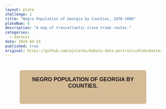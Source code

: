 ```yaml
---
layout: plate
challenge: 1
title: "Negro Population of Georgia by Counties, 1870-1880"
plateNum: 6
description: "A map of transatlantic slave trade routes."
categories:
  - dataviz
date: 2024-04-23
published: true
original: https://github.com/ajstarks/dubois-data-portraits/blob/master/challenge/2024/challenge01/original-plate-06.jpg
---
```


<script>
  import Chart from './Chart.svelte'
</script>



<div class="plate">
  <div class="chart-title">
    <h1>Negro Population of Georgia by Counties.</h1>
  </div>
  <Chart />
</div>

<style>
  

  .plate {
    background: #d2b48c;
    padding: 4px 16px;
    border-radius: 6px;
    text-transform: uppercase;
    text-align: center;
    font-family: "Public Sans", sans-serif;
    margin: 1vh auto 10vh auto;
    opacity: 0.9;
    width: 75%;
    padding-bottom: 2rem;
  }

  .chart-title {
    margin-bottom: 1rem;
    line-height: 1.2;
    font-family: "Public Sans", sans-serif;
    color: black;
  }

  .chart-title h1 {
    color: black;
    font-family: "Public Sans", sans-serif;
    font-size: 1.1rem;
  }

  .chart-title h1 {
    font-weight: 700;
    margin: 1rem 0 0;
  }

  .chart-title span {
    font-weight: 600;
  }

  .chart-desc {
    margin: 1.5rem 0 2rem;
  }

  .chart-desc p {
    font-weight: 100;
    word-wrap: break-word;
    line-height: 1.25;
    hyphens: auto;
  }

  .chart-desc :not(p:last-of-type) {
    text-align: left;
    letter-spacing: 1.25px;
    text-indent: 15%;
    margin-bottom: 1rem;
  }

  .caption {
    text-align: right;
  }

  @media screen and (max-width: 800px) {
    .plate {
      width: 100%;
    }
  }
</style>